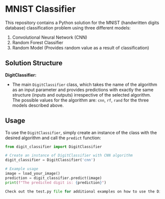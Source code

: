 # MNIST Classifier

This repository contains a Python solution for the MNIST (handwritten digits database) classification problem using three different models:

1. Convolutional Neural Network (CNN)
2. Random Forest Classifier
3. Random Model (Provides random value as a result of classification)

## Solution Structure

**DigitClassifier:**
   - The main `DigitClassifier` class, which takes the name of the algorithm as an input parameter and provides predictions with exactly the same structure (inputs and outputs) irrespective of the selected algorithm. The possible values for the algorithm are: `cnn`, `rf`, `rand` for the three models described above.

## Usage

To use the `DigitClassifier`, simply create an instance of the class with the desired algorithm and call the `predict` function:

```python
from digit_classifier import DigitClassifier

# Create an instance of DigitClassifier with CNN algorithm
digit_classifier = DigitClassifier('cnn')

# Example usage
image = load_your_image()
prediction = digit_classifier.predict(image)
print(f"The predicted digit is: {prediction}")

Check out the test.py file for additional examples on how to use the DigitClassifier with different algorithms. The file contains usage scenarios and demonstrates the predict function for each model type.

